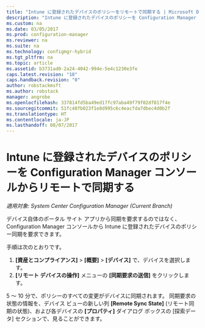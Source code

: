 ```yaml
---
title: "Intune に登録されたデバイスのポリシーをリモートで同期する | Microsoft Docs"
description: "Intune に登録されたデバイスのポリシーを Configuration Manager コンソールから同期する方法について説明します"
ms.custom: na
ms.date: 03/05/2017
ms.prod: configuration-manager
ms.reviewer: na
ms.suite: na
ms.technology: configmgr-hybrid
ms.tgt_pltfrm: na
ms.topic: article
ms.assetid: b3731ad0-2a24-4042-994e-5e4c1230e3fe
caps.latest.revision: "18"
caps.handback.revision: "0"
author: robstackmsft
ms.author: robstack
manager: angrobe
ms.openlocfilehash: 337814fd5ba49ed17fc97aba49f79f02df817f4e
ms.sourcegitcommit: 51fc48fb023f1e8d995c6c4eacfda7dbec4d0b2f
ms.translationtype: HT
ms.contentlocale: ja-JP
ms.lasthandoff: 08/07/2017
---
```

# <a name="remotely-synchronize-policy-on-intune-enrolled-devices-from-the-configuration-manager-console"></a>Intune に登録されたデバイスのポリシーを Configuration Manager コンソールからリモートで同期する

*適用対象: System Center Configuration Manager (Current Branch)*


デバイス自体のポータル サイト アプリから同期を要求するのではなく、Configuration Manager コンソールから Intune に登録されたデバイスのポリシー同期を要求できます。 

手順は次のとおりです。

1.  **[資産とコンプライアンス]** > **[概要]** > **[デバイス]** で、デバイスを選択します。
2.  **[リモート デバイスの操作]** メニューの **[同期要求の送信]** をクリックします。


5 ～ 10 分で、ポリシーのすべての変更がデバイスに同期されます。 同期要求の状態の情報を、デバイス ビューの新しい列 **[Remote Sync State]** (リモート同期の状態)、および各デバイスの **[プロパティ]** ダイアログ ボックスの [探索データ] セクションで、見ることができます。
